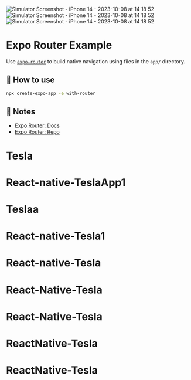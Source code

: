 ![Simulator Screenshot - iPhone 14 - 2023-10-08 at 14 18 52](https://github.com/Rahmoniy/ReactNative-Tesla/assets/147306871/cd537fce-4f96-4ed1-a716-295ff39c74b8)
![Simulator Screenshot - iPhone 14 - 2023-10-08 at 14 18 52](https://github.com/Rahmoniy/ReactNative-Tesla/assets/147306871/3e1c37ee-2fcd-4e4a-8ed4-32ce1e2e8c6f)
![Simulator Screenshot - iPhone 14 - 2023-10-08 at 14 18 52](https://github.com/Rahmoniy/ReactNative-Tesla/assets/147306871/fadec954-ae64-4139-8d73-08be6a10f027)


# Expo Router Example

Use [`expo-router`](https://expo.github.io/router) to build native navigation using files in the `app/` directory.

## 🚀 How to use

```sh
npx create-expo-app -e with-router
```

## 📝 Notes

- [Expo Router: Docs](https://expo.github.io/router)
- [Expo Router: Repo](https://github.com/expo/router)
# Tesla
# React-native-TeslaApp1
# Teslaa
# React-native-Tesla1
# React-native-Tesla
# React-Native-Tesla
# React-Native-Tesla
# ReactNative-Tesla
# ReactNative-Tesla
